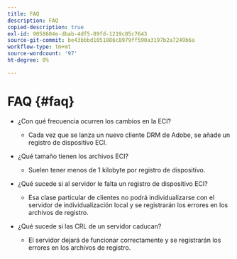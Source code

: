 ```yaml
---
title: FAQ
description: FAQ
copied-description: true
exl-id: 9058604e-dbab-4df5-89fd-1219c85c7643
source-git-commit: be43bbbd1051886c8979ff590a3197b2a7249b6a
workflow-type: tm+mt
source-wordcount: '97'
ht-degree: 0%

---
```


# FAQ {#faq}

* ¿Con qué frecuencia ocurren los cambios en la ECI?
   * Cada vez que se lanza un nuevo cliente DRM de Adobe, se añade un registro de dispositivo ECI.

* ¿Qué tamaño tienen los archivos ECI?
   * Suelen tener menos de 1 kilobyte por registro de dispositivo.

* ¿Qué sucede si al servidor le falta un registro de dispositivo ECI?
   * Esa clase particular de clientes no podrá individualizarse con el servidor de individualización local y se registrarán los errores en los archivos de registro.

* ¿Qué sucede si las CRL de un servidor caducan?
   * El servidor dejará de funcionar correctamente y se registrarán los errores en los archivos de registro.
